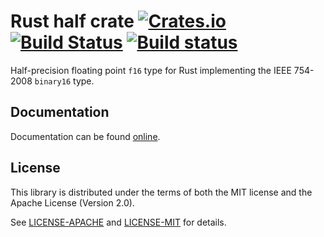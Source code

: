 # Rust half crate [![Crates.io](https://img.shields.io/crates/v/half.svg)](https://crates.io/crates/half/) [![Build Status](https://travis-ci.org/starkat99/half-rs.svg?branch=master)](https://travis-ci.org/starkat99/half-rs) [![Build status](https://ci.appveyor.com/api/projects/status/bi18aypi3h5r88gs?svg=true)](https://ci.appveyor.com/project/starkat99/half-rs)

Half-precision floating point `f16` type for Rust implementing the IEEE 754-2008 `binary16` type.

## Documentation

Documentation can be found [online](http://starkat99.github.io/half-rs/half/).

## License

This library is distributed under the terms of both the MIT license and the Apache License
(Version 2.0).

See [LICENSE-APACHE](LICENSE-APACHE) and [LICENSE-MIT](LICENSE-MIT) for details.